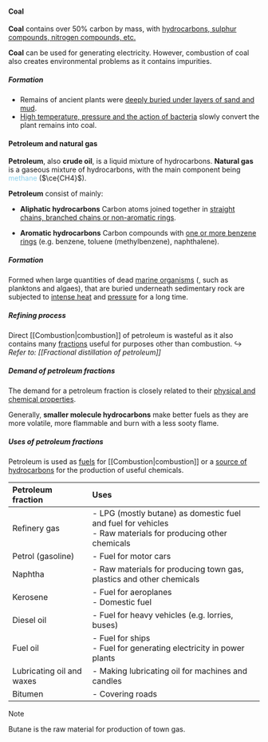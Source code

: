 #### Coal
**Coal** contains over 50% carbon by mass, with <u>hydrocarbons, sulphur compounds, nitrogen compounds, etc.</u>

**Coal** can be used for generating electricity. However, combustion of coal also creates environmental problems as it contains impurities.

##### Formation
- Remains of ancient plants were <u>deeply buried under layers of sand and mud</u>.
- <u>High temperature, pressure and the action of bacteria</u> slowly convert the plant remains into coal.

#### Petroleum and natural gas
**Petroleum**, also **crude oil**, is a liquid mixture of hydrocarbons. **Natural gas** is a gaseous mixture of hydrocarbons, with the main component being <span style="color: skyblue">methane</span> ($\ce{CH4}$).

**Petroleum** consist of mainly:
- **Aliphatic hydrocarbons**
  Carbon atoms joined together in <u>straight chains, branched chains or non-aromatic rings</u>.

- **Aromatic hydrocarbons**
  Carbon compounds with <u>one or more benzene rings</u> (e.g. benzene, toluene (methylbenzene), naphthalene).

##### Formation
Formed when large quantities of dead <u>marine organisms</u> (, such as planktons and algaes), that are buried underneath sedimentary rock are subjected to <u>intense heat</u> and <u>pressure</u> for a long time.

##### Refining process
Direct [[Combustion|combustion]] of petroleum is wasteful as it also contains many <u>fractions</u> useful for purposes other than combustion.
↪️ *Refer to: [[Fractional distillation of petroleum]]*

##### Demand of petroleum fractions
The demand for a petroleum fraction is closely related to their <u>physical and chemical properties</u>.

Generally, **smaller molecule hydrocarbons** make better fuels as they are more volatile, more flammable and burn with a less sooty flame.

##### Uses of petroleum fractions
Petroleum is used as <u>fuels</u> for [[Combustion|combustion]] or a <u>source of hydrocarbons</u> for the production of useful chemicals.

| Petroleum fraction | Uses |
| :-- | :-- |
| Refinery gas | - LPG (mostly butane) as domestic fuel and fuel for vehicles<br>- Raw materials for producing other chemicals |
| Petrol (gasoline) | - Fuel for motor cars |
| Naphtha | - Raw materials for producing town gas, plastics and other chemicals |
| Kerosene | - Fuel for aeroplanes<br>- Domestic fuel |
| Diesel oil | - Fuel for heavy vehicles (e.g. lorries, buses) |
| Fuel oil | - Fuel for ships<br>- Fuel for generating electricity in power plants |
| Lubricating oil and waxes | - Making lubricating oil for machines and candles |
| Bitumen | - Covering roads |

> [!note]
> Butane is the raw material for production of town gas.

